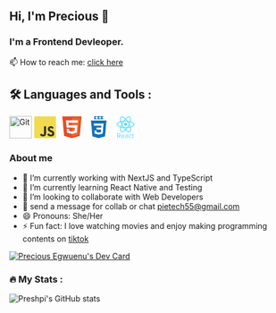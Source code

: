 ## Hi, I'm Precious 👋 
### I'm a Frontend Devleoper.

 📫 How to reach me: <a href="https://linktr.ee/preciousegwuenu"> click here </a>
  
## :hammer_and_wrench: Languages and Tools :

<div>          
 <img src="https://cdn.jsdelivr.net/gh/devicons/devicon/icons/git/git-original.svg" title="Git" **alt="Git" width="40" height="40"/>
  <img src="https://github.com/devicons/devicon/blob/master/icons/javascript/javascript-original.svg" title="JavaScript" alt="JavaScript" width="40" height="40"/>&nbsp;
    <img src="https://github.com/devicons/devicon/blob/master/icons/html5/html5-original.svg" title="HTML5" alt="HTML" width="40" height="40"/>&nbsp;
    <img src="https://github.com/devicons/devicon/blob/master/icons/css3/css3-plain-wordmark.svg"  title="CSS3" alt="CSS" width="40" height="40"/>&nbsp;
    <img src="https://github.com/devicons/devicon/blob/master/icons/react/react-original-wordmark.svg" title="React" alt="React" width="40" height="40"/>&nbsp;
</div>

### About me

- 🔭 I’m currently working with NextJS and TypeScript
- 🌱 I’m currently learning React Native and Testing
- 👯 I’m looking to collaborate with Web Developers 
- 💬 send a message for collab or chat <a href="mailto:pietech55@gmail.com">pietech55@gmail.com</a>
- 😄 Pronouns: She/Her
- ⚡ Fun fact: I love watching movies and enjoy making programming contents on <a href="https://www.tiktok.com/@preshdevvv?_t=8jR4aSHP4oH&_r=1"> tiktok </a>

<a href="https://app.daily.dev/preshdev"><img src="https://api.daily.dev/devcards/v2/YTCJlEqVdrOiJcEyFFprl.png?type=default&r=adm" width="356" alt="Precious Egwuenu's Dev Card"/></a>

### :fire: My Stats :
![Preshpi's GitHub stats](https://github-readme-stats.vercel.app/api?username=preshpi&show_icons=true&theme=tokyonight) 
